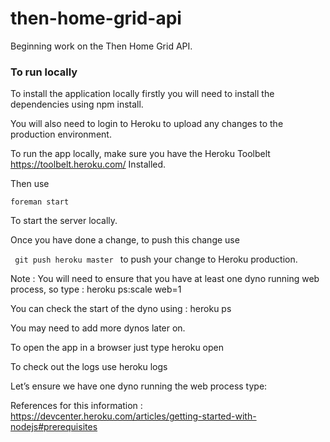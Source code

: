 then-home-grid-api
==================

Beginning work on the Then Home Grid API.

### To run locally ###

To install the application locally firstly you will need to install the dependencies using
npm install.

You will also need to login to Heroku to upload any changes to the production environment.

To run the app locally, make sure you have the Heroku Toolbelt https://toolbelt.heroku.com/
Installed.

Then use

<code>foreman start</code>

To start the server locally.

Once you have done a change, to push this change use

<code> git push heroku master </code>
to push your change to Heroku production.

Note : You will need to ensure that you have at least one dyno running web process, so type :
heroku ps:scale web=1

You can check the start of the dyno using :
heroku ps

You may need to add more dynos later on.

To open the app in a browser just type
heroku open

To check out the logs use
heroku logs

Let’s ensure we have one dyno running the web process type:

References for this information : https://devcenter.heroku.com/articles/getting-started-with-nodejs#prerequisites